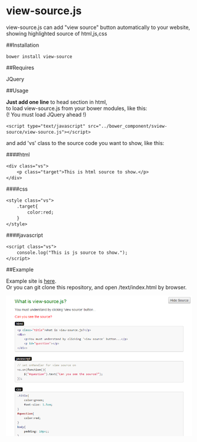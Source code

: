 # view-source.js

view-source.js can add  "view source" button automatically to your website, showing highlighted source of html,js,css  

##Installation

    bower install view-source

##Requires    
   
JQuery    
    
##Usage

**Just add one line** to head section in html,  
to load view-source.js from your bower modules, like this:  
(! You must load JQuery ahead !)

    <script type="text/javascript" src="../bower_component/sview-source/view-source.js"></script>
    
and add 'vs' class to the source code you want to show, like this:  

####html

    <div class="vs">
        <p class="target">This is html source to show.</p>
    </div>
    
####css

    <style class="vs">
        .target{
            color:red;
        }
    </style>
    
####javascript

    <script class="vs">
        console.log("This is js source to show.");
    </script>

##Example

Example site is [here](http://hitokun-s.github.io/tool/view-source.html).  
Or you can git clone this repository, and open /text/index.html by browser.
    
![Capture](img/view-source.png "Capture")    

